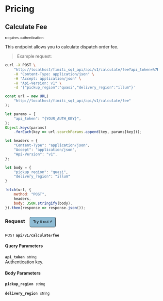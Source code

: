 # Pricing


## Calculate Fee

<small class="badge badge-darkred">requires authentication</small>

This endpoint allows you to calculate dispatch order fee.

> Example request:

```bash
curl -X POST \
    "http://localhost/fimiti_sql_api/api/v1/calculate/fee?api_token=%7BYOUR_AUTH_KEY%7D" \
    -H "Content-Type: application/json" \
    -H "Accept: application/json" \
    -H "Api-Version: v1" \
    -d '{"pickup_region":"quasi","delivery_region":"illum"}'

```

```javascript
const url = new URL(
    "http://localhost/fimiti_sql_api/api/v1/calculate/fee"
);

let params = {
    "api_token": "{YOUR_AUTH_KEY}",
};
Object.keys(params)
    .forEach(key => url.searchParams.append(key, params[key]));

let headers = {
    "Content-Type": "application/json",
    "Accept": "application/json",
    "Api-Version": "v1",
};

let body = {
    "pickup_region": "quasi",
    "delivery_region": "illum"
}

fetch(url, {
    method: "POST",
    headers,
    body: JSON.stringify(body),
}).then(response => response.json());
```


<div id="execution-results-POSTapi-v1-calculate-fee" hidden>
    <blockquote>Received response<span id="execution-response-status-POSTapi-v1-calculate-fee"></span>:</blockquote>
    <pre class="json"><code id="execution-response-content-POSTapi-v1-calculate-fee"></code></pre>
</div>
<div id="execution-error-POSTapi-v1-calculate-fee" hidden>
    <blockquote>Request failed with error:</blockquote>
    <pre><code id="execution-error-message-POSTapi-v1-calculate-fee"></code></pre>
</div>
<form id="form-POSTapi-v1-calculate-fee" data-method="POST" data-path="api/v1/calculate/fee" data-authed="1" data-hasfiles="0" data-headers='{"Content-Type":"application\/json","Accept":"application\/json","Api-Version":"v1"}' onsubmit="event.preventDefault(); executeTryOut('POSTapi-v1-calculate-fee', this);">
<h3>
    Request&nbsp;&nbsp;&nbsp;
        <button type="button" style="background-color: #8fbcd4; padding: 5px 10px; border-radius: 5px; border-width: thin;" id="btn-tryout-POSTapi-v1-calculate-fee" onclick="tryItOut('POSTapi-v1-calculate-fee');">Try it out ⚡</button>
    <button type="button" style="background-color: #c97a7e; padding: 5px 10px; border-radius: 5px; border-width: thin;" id="btn-canceltryout-POSTapi-v1-calculate-fee" onclick="cancelTryOut('POSTapi-v1-calculate-fee');" hidden>Cancel</button>&nbsp;&nbsp;
    <button type="submit" style="background-color: #6ac174; padding: 5px 10px; border-radius: 5px; border-width: thin;" id="btn-executetryout-POSTapi-v1-calculate-fee" hidden>Send Request 💥</button>
    </h3>
<p>
<small class="badge badge-black">POST</small>
 <b><code>api/v1/calculate/fee</code></b>
</p>
<h4 class="fancy-heading-panel"><b>Query Parameters</b></h4>
<p>
<b><code>api_token</code></b>&nbsp;&nbsp;<small>string</small>  &nbsp;
<input type="text" name="api_token" data-endpoint="POSTapi-v1-calculate-fee" data-component="query" required  hidden>
<br>
Authentication key.</p>
<h4 class="fancy-heading-panel"><b>Body Parameters</b></h4>
<p>
<b><code>pickup_region</code></b>&nbsp;&nbsp;<small>string</small>  &nbsp;
<input type="text" name="pickup_region" data-endpoint="POSTapi-v1-calculate-fee" data-component="body" required  hidden>
<br>
</p>
<p>
<b><code>delivery_region</code></b>&nbsp;&nbsp;<small>string</small>  &nbsp;
<input type="text" name="delivery_region" data-endpoint="POSTapi-v1-calculate-fee" data-component="body" required  hidden>
<br>
</p>

</form>



